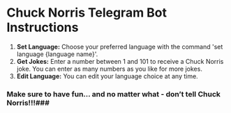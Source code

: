 # Chuck Norris Telegram Bot Instructions
1. **Set Language:** Choose your preferred language with the command 'set language {language name}'.
2. **Get Jokes:** Enter a number between 1 and 101 to receive a Chuck Norris joke.
              You can enter as many numbers as you like for more jokes.
3. **Edit Language:** You can edit your language choice at any time.

### Make sure to have fun… and no matter what - don’t tell Chuck Norris!!!###
